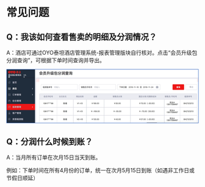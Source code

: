 # 常见问题

## Q：我该如何查看售卖的明细及分润情况？

A：酒店可通过OYO泰坦酒店管理系统-报表管理版块自行核对。点击“会员升级包分润查询”，可根据下单时间查询并导出。

![](../../.gitbook/assets/image%20%2873%29.png)

## Q：分润什么时候到账？

A：当月所有订单在次月15日当天到账。

例如：下单时间在所有4月份的订单，统一在次月5月15日到账（如遇非工作日或节假日顺延）

